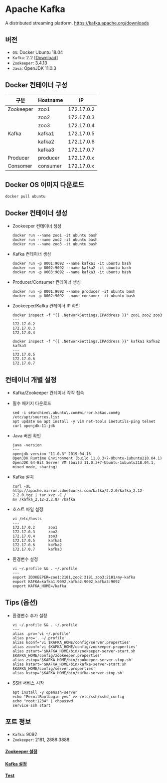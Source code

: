 # Apache Kafka
 
A distributed streaming platform. https://kafka.apache.org/downloads

## 버전

* `OS`: Docker Ubuntu 18.04
* `Kafka`: 2.2 [[Download]](http://apache.mirror.cdnetworks.com/kafka/2.2.0/kafka_2.12-2.2.0.tgz)
* `Zookeeper`: 3.4.13
* `Java`: OpenJDK 11.0.3

## Docker 컨테이너 구성

|구분       | Hostname | IP         |
|-----------|----------|------------|
|Zookeeper  | zoo1     | 172.17.0.2 |
|           | zoo2     | 172.17.0.3 |
|           | zoo3     | 172.17.0.4 |
|Kafka      | kafka1   | 172.17.0.5 |
|           | kafka2   | 172.17.0.6 |
|           | kafka3   | 172.17.0.7 |
|Producer   | producer | 172.17.0.x |
|Consomer   | consumer | 172.17.0.x |

## Docker OS 이미지 다운로드

```
docker pull ubuntu
```
    
## Docker 컨테이너 생성

* Zookeeper 컨테이너 생성

    ```
    docker run --name zoo1 -it ubuntu bash
    docker run --name zoo2 -it ubuntu bash
    docker run --name zoo3 -it ubuntu bash
    ```

* Kafka 컨테이너 생성
  
    ```  
    docker run -p 8001:9092 --name kafka1 -it ubuntu bash
    docker run -p 8002:9092 --name kafka2 -it ubuntu bash
    docker run -p 8003:9092 --name kafka3 -it ubuntu bash
    ```

* Producer/Consumer 컨테이너 생성
  
    ```  
    docker run -p 8001:9092 --name producer -it ubuntu bash
    docker run -p 8002:9092 --name consumer -it ubuntu bash
    ```

* Zookeeper/Kafka 컨테이너 IP 확인

    ```
    docker inspect -f "{{ .NetworkSettings.IPAddress }}" zoo1 zoo2 zoo3
    --- 
    172.17.0.2
    172.17.0.3
    172.17.0.4
    ```
    
    ```
    docker inspect -f "{{ .NetworkSettings.IPAddress }}" kafka1 kafka2 kafka3
    ---
    172.17.0.5
    172.17.0.6
    172.17.0.7
    ```

## 컨테이너 개별 설정

* Kafka/Zookeeper 컨테이너 각각 접속

* 필수 패키지 다운로드
    
    ```
    sed -i s#archive\.ubuntu\.com#mirror.kakao.com#g /etc/apt/sources.list
    apt update && apt install -y vim net-tools inetutils-ping telnet curl openjdk-11-jdk
    ```

* Java 버전 확인

    ```
    java -version
    ---
    openjdk version "11.0.3" 2019-04-16
    OpenJDK Runtime Environment (build 11.0.3+7-Ubuntu-1ubuntu218.04.1)
    OpenJDK 64-Bit Server VM (build 11.0.3+7-Ubuntu-1ubuntu218.04.1, mixed mode, sharing)
    ```

* Kafka 설치

    ```
    curl -sL http://apache.mirror.cdnetworks.com/kafka/2.2.0/kafka_2.12-2.2.0.tgz | tar xvz -C /
    mv /kafka_2.12-2.2.0/ /kafka
    ```

* 호스트 파일 설정

    ```
    vi /etc/hosts
    ---
    172.17.0.2      zoo1
    172.17.0.3      zoo2
    172.17.0.4      zoo3
    172.17.0.5      kafka1
    172.17.0.6      kafka2
    172.17.0.7      kafka3
    ```

* 환경변수 설정

    ```
    vi ~/.profile && . ~/.profile
    ---
    export ZOOKEEPER=zoo1:2181,zoo2:2181,zoo3:2181/my-kafka
    export KAFKA=kafka1:9092,kafka2:9092,kafka3:9092
    export KAFKA_HOME=/kafka
    ```

## Tips (옵션)

* 환경변수 추가 설정
    ```
    vi ~/.profile && . ~/.profile
    ---
    alias .pro='vi ~/.profile'
    alias pro='. ~/.profile'
    alias kconf='vi $KAFKA_HOME/config/server.properties'
    alias zconf='vi $KAFKA_HOME/config/zookeeper.properties'
    alias zstart='$KAFKA_HOME/bin/zookeeper-server-start.sh $KAFKA_HOME/config/zookeeper.properties'
    alias zstop='$KAFKA_HOME/bin/zookeeper-server-stop.sh'
    alias kstart='$KAFKA_HOME/bin/kafka-server-start.sh $KAFKA_HOME/config/server.properties'
    alias kstop='$KAFKA_HOME/bin/kafka-server-stop.sh'
    ```
    
* SSH 서비스 시작

    ```
    apt install -y openssh-server 
    echo "PermitRootLogin yes" >> /etc/ssh/sshd_config
    echo "root:1234" | chpasswd
    service ssh start
    ```
    
## 포트 정보

* `Kafka`: 9092
* `Zookeeper`: 2181, 2888:3888

#### [Zookeeper 설정](docs/install_zookeeper.md)
#### [Kafka 설정](docs/install_kafka.md)
#### [Test](docs/test.md)


